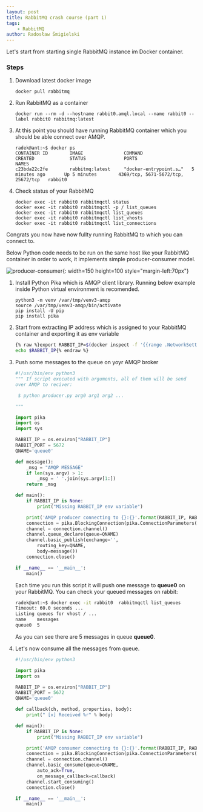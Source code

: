 ```yaml
---
layout: post
title: RabbitMQ crash course (part 1)
tags:
    - RabbitMQ
author: Radosław Śmigielski
---
```


Let's start from starting single RabbitMQ instance im Docker container.

### Steps ###
1. Download latest docker image
   ```
   docker pull rabbitmq
   ```
2. Run RabbitMQ as a container
   ```
   docker run --rm -d --hostname rabbit0.amql.local --name rabbit0 --label rabbit0 rabbitmq:latest
   ```
3. At this point you should have running RabbitMQ container which you should
   be able connect over AMQP.
   ```
   radek@ant:~$ docker ps
   CONTAINER ID        IMAGE               COMMAND                  CREATED             STATUS              PORTS                                NAMES
   c23bda22c2fe        rabbitmq:latest     "docker-entrypoint.s…"   5 minutes ago       Up 5 minutes        4369/tcp, 5671-5672/tcp, 25672/tcp   rabbit0
   ```
4. Check status of your RabbitMQ
   ```
   docker exec -it rabbit0 rabbitmqctl status
   docker exec -it rabbit0 rabbitmqctl -p / list_queues
   docker exec -it rabbit0 rabbitmqctl list_queues
   docker exec -it rabbit0 rabbitmqctl list_vhosts
   docker exec -it rabbit0 rabbitmqctl list_connections
   ```

Congrats you now have now fullty running RabbitMQ to which you can
connect to.

Below Python code needs to be run on the same host like
your RabbitMQ container in order to work, it implements simple
producer-consumer model.

![producer-consumer](https://www.rabbitmq.com/img/tutorials/python-one-overall.png){: width=150 height=100 style="margin-left:70px"}

1. Install Python Pika which is AMQP client library. Running below example
   inside Python virtual environment is recomended.
   ```
   python3 -m venv /var/tmp/venv3-amqp
   source /var/tmp/venv3-amqp/bin/activate
   pip install -U pip
   pip install pika
   ```
2. Start from extracting IP address which is assigned to your RabbitMQ
   container and exporting it as env variable
   ```bash
   {% raw %}export RABBIT_IP=$(docker inspect -f '{{range .NetworkSettings.Networks}}{{.IPAddress}}{{end}}' rabbit0)
   echo $RABBIT_IP{% endraw %}
   ```
3. Push some messages to the queue on yoyr AMQP broker
   ```python
   #!/usr/bin/env python3
   """ If script executed with arguments, all of them will be send
   over AMQP to reciver:

    $ python producer.py arg0 arg1 arg2 ...

   """

   import pika
   import os
   import sys

   RABBIT_IP = os.environ["RABBIT_IP"]
   RABBIT_PORT = 5672
   QNAME='queue0'

   def message():
       _msg = "AMQP MESSAGE"
       if len(sys.argv) > 1:
           _msg = ' '.join(sys.argv[1:])
       return _msg

   def main():
       if RABBIT_IP is None:
           print("Missing RABBIT_IP env variable")

       print('AMQP producer connecting to {}:{}'.format(RABBIT_IP, RABBIT_PORT))
       connection = pika.BlockingConnection(pika.ConnectionParameters(RABBIT_IP, RABBIT_PORT))
       channel = connection.channel()
       channel.queue_declare(queue=QNAME)
       channel.basic_publish(exchange='',
           routing_key=QNAME,
           body=message())
       connection.close()

   if __name__ == '__main__':
       main()
   ```
   Each time you run this script it will push one message to **queue0**
   on your RabbitMQ. You can check your queued messages on rabbit:
   ```bash
   radek@ant:~$ docker exec -it rabbit0  rabbitmqctl list_queues
   Timeout: 60.0 seconds ...
   Listing queues for vhost / ...
   name    messages
   queue0  5
   ```
   As you can see there are 5 messages in queue **queue0**.

4. Let's now consume all the messages from queue.
   ```python
   #!/usr/bin/env python3

   import pika
   import os

   RABBIT_IP = os.environ["RABBIT_IP"]
   RABBIT_PORT = 5672
   QNAME='queue0'

   def callback(ch, method, properties, body):
       print(" [x] Received %r" % body)

   def main():
       if RABBIT_IP is None:
           print("Missing RABBIT_IP env variable")

       print('AMQP consumer connecting to {}:{}'.format(RABBIT_IP, RABBIT_PORT))
       connection = pika.BlockingConnection(pika.ConnectionParameters(RABBIT_IP, RABBIT_PORT))
       channel = connection.channel()
       channel.basic_consume(queue=QNAME,
           auto_ack=True,
           on_message_callback=callback)
       channel.start_consuming()
       connection.close()

   if __name__ == '__main__':
       main()
   ```
